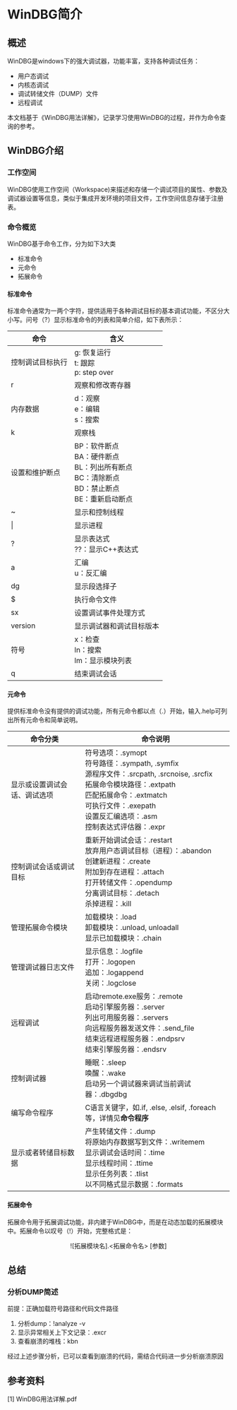 # WinDBG简介

## 概述

WinDBG是windows下的强大调试器，功能丰富，支持各种调试任务：

- 用户态调试
- 内核态调试
- 调试转储文件（DUMP）文件
- 远程调试

本文档基于《WinDBG用法详解》，记录学习使用WinDBG的过程，并作为命令查询的参考。

## WinDBG介绍

### 工作空间

WinDBG使用工作空间（Workspace)来描述和存储一个调试项目的属性、参数及调试器设置等信息，类似于集成开发环境的项目文件，工作空间信息存储于注册表。

### 命令概览

WinDBG基于命令工作，分为如下3大类

- 标准命令
- 元命令
- 拓展命令

#### 标准命令

标准命令通常为一两个字符，提供适用于各种调试目标的基本调试功能，不区分大小写。问号（?）显示标准命令的列表和简单介绍，如下表所示：

| 命令             | 含义                                                         |
| ---------------- | ------------------------------------------------------------ |
| 控制调试目标执行 | g: 恢复运行  <br/>t: 跟踪<br/>p: step over                   |
| r                | 观察和修改寄存器                                             |
| 内存数据         | d：观察<br/>e：编辑<br/>s：搜索                              |
| k                | 观察栈                                                       |
| 设置和维护断点   | BP：软件断点<br/>BA：硬件断点<br/>BL：列出所有断点<br/>BC：清除断点<br/>BD：禁止断点<br/>BE：重新启动断点 |
| ~                | 显示和控制线程                                               |
| \|               | 显示进程                                                     |
| ?                | 显示表达式<br>??：显示C++表达式                              |
| a                | 汇编<br>u：反汇编                                            |
| dg               | 显示段选择子                                                 |
| $                | 执行命令文件                                                 |
| sx               | 设置调试事件处理方式                                         |
| version          | 显示调试器和调试目标版本                                     |
| 符号             | x：检查<br>ln：搜索<br>lm：显示模块列表                      |
| q                | 结束调试会话                                                 |

#### 元命令

提供标准命令没有提供的调试功能，所有元命令都以点（.）开始，输入.help可列出所有元命令和简单说明。

| 命令分类                     | 命令说明                                                     |
| ---------------------------- | ------------------------------------------------------------ |
| 显示或设置调试会话、调试选项 | 符号选项：.symopt<br>符号路径：.sympath, .symfix<br>源程序文件：.srcpath, .srcnoise, .srcfix<br>拓展命令模块路径：.extpath<br>匹配拓展命令：.extmatch<br>可执行文件：.exepath<br>设置反汇编选项：.asm<br>控制表达式评估器：.expr |
| 控制调试会话或调试目标       | 重新开始调试会话：.restart<br>放弃用户态调试目标（进程）：.abandon<br>创建新进程：.create<br>附加到存在进程：.attach<br>打开转储文件：.opendump<br>分离调试目标：.detach<br>杀掉进程：.kill |
| 管理拓展命令模块             | 加载模块：.load<br>卸载模块：.unload, unloadall<br>显示已加载模块：.chain |
| 管理调试器日志文件           | 显示信息：.logfile<br>打开：.logopen<br>追加：.logappend<br>关闭：.logclose |
| 远程调试                     | 启动remote.exe服务：.remote<br>启动引擎服务器：.server<br>列出可用服务器：.servers<br>向远程服务器发送文件：.send_file<br>结束远程进程服务器：.endpsrv<br>结束引擎服务器：.endsrv |
| 控制调试器                   | 睡眠：.sleep<br>唤醒：.wake<br>启动另一个调试器来调试当前调试器：.dbgdbg |
| 编写命令程序                 | C语言关键字，如.if, .else, .elsif, .foreach等，详情见**命令程序** |
| 显示或者转储目标数据         | 产生转储文件：.dump<br>将原始内存数据写到文件：.writemem<br>显示调试会话时间：.time<br>显示线程时间：.ttime<br>显示任务列表：.tlist<br>以不同格式显示数据：.formats |

#### 拓展命令

拓展命令用于拓展调试功能，非内建于WinDBG中，而是在动态加载的拓展模块中。拓展命令以叹号（!）开始，完整格式是：

<center>![拓展模块名].<拓展命令名> [参数]</center>



## 总结

### 分析DUMP简述

前提：正确加载符号路径和代码文件路径

1. 分析dump：!analyze -v
2. 显示异常相关上下文记录：.excr
3. 查看崩溃的堆栈：kbn

经过上述步骤分析，已可以查看到崩溃的代码，需结合代码进一步分析崩溃原因

## 参考资料

[1] WinDBG用法详解.pdf


